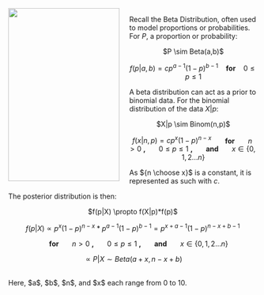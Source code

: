 <img src="http://i.stack.imgur.com/hN4lW.png" width="225" height="350" align="left" style="margin-right: 20px;">

Recall the Beta Distribution, often used to model proportions or probabilities. For $P$, a proportion or probability:

<center> $P \sim Beta(a,b)$ 

$f(p|a,b)= cp^{a-1}(1-p)^{b-1}$ &nbsp;&nbsp; <b>for</b> &nbsp;&nbsp; $0 \leq p \leq 1$</center>

A beta distribution can act as a prior to binomial data. For the binomial distribution of the data $X|p$:

<center> $X|p \sim Binom(n,p)$

$f(x|n,p) = cp^x (1-p)^{n-x}$ &nbsp;&nbsp;&nbsp;&nbsp;&nbsp; <b> for </b> &nbsp;&nbsp;&nbsp;&nbsp;&nbsp; $n>0$ <b>, </b> &nbsp;&nbsp;&nbsp;&nbsp;&nbsp; $0 \leq p \leq 1$ <b>, </b> &nbsp;&nbsp;&nbsp;&nbsp;&nbsp; <b> and </b> &nbsp;&nbsp;&nbsp;&nbsp;&nbsp; $x \in \{0,1,2...n\}$ </center>

As ${n \choose x}$ is a constant, it is represented as such with $c$.

The posterior distribution is then:

<center> $f(p|X) \propto f(X|p)*f(p)$

$f(p|X) \propto p^x (1-p)^{n-x} * p^{a-1}(1-p)^{b-1} = p^{x+a-1}(1-p)^{n-x+b-1}$

&nbsp;&nbsp;&nbsp;&nbsp;&nbsp; <b> for </b> &nbsp;&nbsp;&nbsp;&nbsp;&nbsp; $n>0$ <b>, </b> &nbsp;&nbsp;&nbsp;&nbsp;&nbsp; $0 \leq p \leq 1$ <b>, </b> &nbsp;&nbsp;&nbsp;&nbsp;&nbsp; <b> and </b> &nbsp;&nbsp;&nbsp;&nbsp;&nbsp; $x \in \{0,1,2...n\}$

$\propto P|X \sim Beta(a+x, n-x+b)$
</center>

<br>
Here, $a$, $b$, $n$, and $x$ each range from 0 to 10. 
